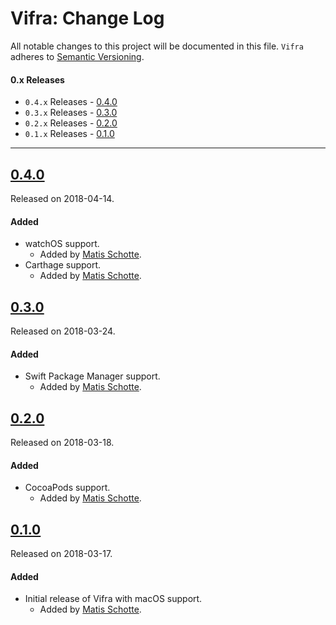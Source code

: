# Vifra: Change Log
All notable changes to this project will be documented in this file.
`Vifra` adheres to [Semantic Versioning](http://semver.org/).

#### 0.x Releases
- `0.4.x` Releases - [0.4.0](#040)
- `0.3.x` Releases - [0.3.0](#030)
- `0.2.x` Releases - [0.2.0](#020)
- `0.1.x` Releases - [0.1.0](#010)

---

## [0.4.0](https://github.com/matis-schotte/Vifra/releases/tag/0.4.0)
Released on 2018-04-14.

#### Added
- watchOS support.
  - Added by [Matis Schotte](https://github.com/matis-schotte).
- Carthage support.
  - Added by [Matis Schotte](https://github.com/matis-schotte).

## [0.3.0](https://github.com/matis-schotte/Vifra/releases/tag/0.3.0)
Released on 2018-03-24.

#### Added
- Swift Package Manager support.
  - Added by [Matis Schotte](https://github.com/matis-schotte).

## [0.2.0](https://github.com/matis-schotte/Vifra/releases/tag/0.2.0)
Released on 2018-03-18.

#### Added
- CocoaPods support.
  - Added by [Matis Schotte](https://github.com/matis-schotte).

## [0.1.0](https://github.com/matis-schotte/Vifra/releases/tag/0.1.0)
Released on 2018-03-17.

#### Added
- Initial release of Vifra with macOS support.
  - Added by [Matis Schotte](https://github.com/matis-schotte).
